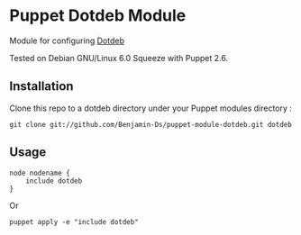 # Puppet Dotdeb Module

Module for configuring [Dotdeb](http://www.dotdeb.org/)

Tested on Debian GNU/Linux 6.0 Squeeze with Puppet 2.6.

## Installation

Clone this repo to a dotdeb directory under your Puppet modules directory :

    git clone git://github.com/Benjamin-Ds/puppet-module-dotdeb.git dotdeb

## Usage

    node nodename {
        include dotdeb
    }

Or

    puppet apply -e "include dotdeb"